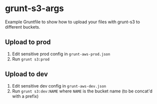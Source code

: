 # grunt-s3-args

Example Gruntfile to show how to upload your files with grunt-s3 to different buckets.

## Upload to prod

1. Edit sensitive prod config in `grunt-aws-prod.json`
2. Run `grunt s3:prod`

## Upload to dev

1. Edit sensitive dev config in `grunt-aws-dev.json`
2. Run `grunt s3:dev:NAME` where `NAME` is the bucket name (to be concat'd with a prefix)
